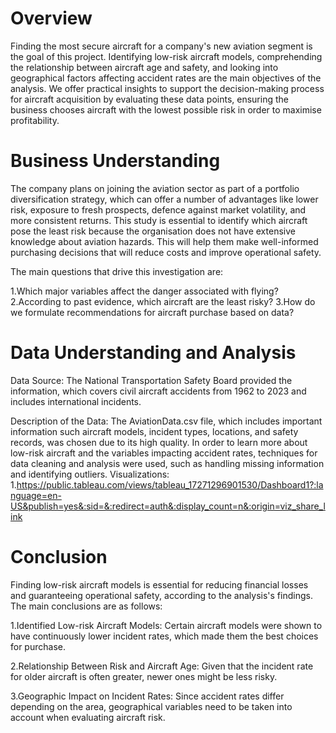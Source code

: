 # Overview
Finding the most secure aircraft for a company's new aviation segment is the goal of this project. Identifying low-risk aircraft models, comprehending the relationship between aircraft age and safety, and looking into geographical factors affecting accident rates are the main objectives of the analysis. We offer practical insights to support the decision-making process for aircraft acquisition by evaluating these data points, ensuring the business chooses aircraft with the lowest possible risk in order to maximise profitability.

# Business Understanding
The company plans on joining the aviation sector as part of a portfolio diversification strategy, which can offer a number of advantages like lower risk, exposure to fresh prospects, defence against market volatility, and more consistent returns. This study is essential to identify which aircraft pose the least risk because the organisation does not have extensive knowledge about aviation hazards. This will help them make well-informed purchasing decisions that will reduce costs and improve operational safety.

The main questions that drive this investigation are:

1.Which major variables affect the danger associated with flying?
2.According to past evidence, which aircraft are the least risky?
3.How do we formulate recommendations for aircraft purchase based on data?

# Data Understanding and Analysis
Data Source: The National Transportation Safety Board provided the information, which covers civil aircraft accidents from 1962 to 2023 and includes international incidents.

Description of the Data: The AviationData.csv file, which includes important information such aircraft models, incident types, locations, and safety records, was chosen due to its high quality. In order to learn more about low-risk aircraft and the variables impacting accident rates, techniques for data cleaning and analysis were used, such as handling missing information and identifying outliers.
Visualizations:
  1.https://public.tableau.com/views/tableau_17271296901530/Dashboard1?:language=en-US&publish=yes&:sid=&:redirect=auth&:display_count=n&:origin=viz_share_link

# Conclusion

Finding low-risk aircraft models is essential for reducing financial losses and guaranteeing operational safety, according to the analysis's findings. The main conclusions are as follows:

1.Identified Low-risk Aircraft Models: Certain aircraft models were shown to have continuously lower incident rates, which made them the best choices for purchase.
  
2.Relationship Between Risk and Aircraft Age: Given that the incident rate for older aircraft is often greater, newer ones might be less risky.
  
3.Geographic Impact on Incident Rates: Since accident rates differ depending on the area, geographical variables need to be taken into account when evaluating aircraft risk.
